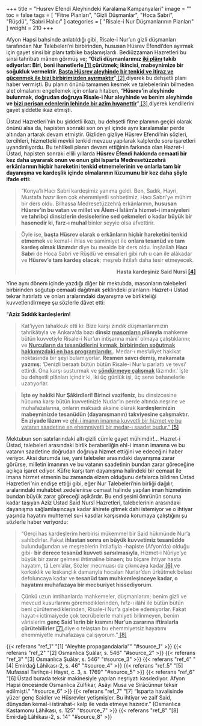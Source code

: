 +++
title = "Husrev Efendi Aleyhindeki Karalama Kampanyalari"
image = ""
toc = false
tags = [
    "Fitne Planları",
    "Gizli Düşmanlar",
    "Hoca Sabri",
    "Rüşdü",
    "Sabri Halıcı"
]
categories = [
    "Risale-i Nur Düşmanlarının Planları"
]
weight = 210
+++


Afyon Hapsi bahsinde anlatıldığı gibi, Risale-i Nur’un gizli düşmanları tarafından Nur Talebeleri’ni birbirinden, 
hususan Hüsrev Efendi’den ayırmak için gayet sinsi bir planı tatbike başlamışlardı. Bediüzzaman Hazretleri bu sinsi 
tahribatı mânen görmüş ve; “**Gizli düşmanlarımız  <span style="text-decoration:underline;">iki plânı</span>  takib ediyorlar:
Biri, beni ihanetlerle<a name="source_1" href="#ref_1"> [1] </a> çürütmek; ikincisi, mabeynimize bir soğukluk vermektir.
<span style="text-decoration:underline;"> Başta Hüsrev aleyhinde bir tenkid ve itiraz ve gücenmek ile bizi birbirimizden 
ayırmaktır</span>**”<a name="source_2" href="#ref_2"> [2] </a> diyerek bu dehşetli planı haber vermişti. Bu planın önünü 
tamamen kesmek ve talebelerinin bilmeden alet olmalarını engellemek için onlara hitaben, “**Hüsrev’in aleyhinde bulunmak,
doğrudan doğruya Risale-i Nur aleyhinde ve benim aleyhimde ve <span style="text-decoration:underline;">  bizi perişan edenlerin
lehinde bir azîm hıyanettir</span>**”<a name="source_3" href="#ref_3"> [3] </a> diyerek kendilerini gayet şiddetle ikaz etmişti.

Üstad Hazretleri’nin bu şiddetli ikazı, bu dehşetli fitne planının geçici olarak önünü alsa da, hapisten sonraki son on yıl içinde aynı karalamalar perde altından artarak devam etmiştir. Gizliden gizliye Hüsrev Efendi’nin sözleri, tercihleri, hizmetteki mevkii tenkid mevzuu yapılarak kalplerde soru işaretleri uyandırılıyordu. Bu tehlikeli planın devam ettiğinin farkında olan Hazret-i Üstad, hapisten sonraki ellili yıllarda **Hüsrev Efendi hakkında cemaati bir kez daha uyararak onun ve onun gibi Isparta Medresetüzzehrâ erkânlarının hiçbir hareketini tenkid etmemelerinin ve onlarla tam bir dayanışma ve kardeşlik içinde olmalarının lüzumunu bir kez daha şöyle ifade etti:**

>“Konya’lı Hacı Sabri kardeşimiz yanıma geldi. Ben, Sadık, Hayri, Mustafa hazır iken çok ehemmiyetli sohbetimiz, Hacı Sabri’ye mühim bir ders oldu. Bilhassa Medresetüzzehrâ erkânlarının,  **hususan Hüsrev’in bu vatan ve millet ve Âlem-i İslâm’a hizmet-i imaniyeleri ve tahribçi dinsizlerin desiselerine sed çekmeleri o kadar büyük bir hasenedir ki, farz-ı muhal**  binler seyyie olsa afvettirir.

>Öyle ise,  **başta Hüsrev olarak o erkânların hiçbir hareketini tenkid etmemek**  ve kemal-i ihlas ve samimiyet ile  **onlara tesanüd ve tam kardeş olmak lâzımdır**  diye bu mealde bir ders oldu. İnşâallah  **Hacı Sabri**  de Hoca Sabri ve Rüşdü ve emsalleri gibi ruh u can ile alâkadar ve  **Hüsrev’e tam kardeş olacak**; meşreb ihtilafı daha tesir etmeyecek.
>**<p style="text-align:right">Hasta kardeşiniz Said Nursî <a name="source_4" href="#ref_4"> [4] </a></p>**

Yine aynı dönem içinde yazdığı diğer bir mektubda, masonların talebeleri birbirinden soğutup cemaati dağıtmak şeklindeki planlarını Hazret-i Üstad tekrar hatırlattı ve onları aralarındaki dayanışma ve birlikteliği kuvvetlendirmeye şu sözlerle dâvet etti:


“**Aziz Sıddık kardeşlerim!**

>Kat’iyyen tahakkuk etti ki: Bize karşı zındık düşmanlarımızın tahrikâtıyla ve Ankara’da bazı  **dinsiz <span style="text-decoration:underline;"> masonların </span> plânıyla**  mahkeme bütün kuvvetiyle Risale-i Nur’un intişarına mâni’ olmaya çalıştıklarını; ve  **<span style="text-decoration:underline;">
Nurcuların da tesanüdlerini kırmak, birbirinden soğutmak hakkımızdaki en baş programlarıdır.</span>**. Medar-ı mes’uliyet hakikat noktasında bir şeyi bulamıyorlar.  **Resmen savcı demiş, makamata yazmış**: ‘Denizli beraatı bütün bütün Risale-i Nur’u parlattı ve tevsi’ ettirdi. Ona karşı susturmak ve  **<span style="text-decoration:underline;">söndürmeye çalışmak</span>**  lâzımdır.’ İşte bu dehşetli plânları içindir ki, iki üç günlük işi, üç sene bahanelerle uzatıyorlar.

>**İşte ey hakiki Nur Şâkirdleri! Birinci vazifeniz**, bu dinsizcesine hücuma karşı bütün kuvvetinizle Nurlar’ın perde altında neşrine ve muhafazalarına, onların maksadı aksine olarak  **kardeşlerinizin mabeyninizde tesanüdün (dayanışmanın) takviyesine çalışmaktır. En ziyade lâzım**  ve  <span style="text-decoration:underline;"> ehl-i imanın imanına kuvvetli bir hizmet ve bu vatanın saadetine en ehemmiyetli bir medar-ı saadet budur.” </span> <a name="source_5" href="#ref_5"> [5] </a>

Mektubun son satırlarındaki altı çizili cümle gayet mühimdir!… Hazret-i Üstad, talebeleri arasındaki birlik beraberliğin ehl-i imanın imanına ve bu vatanın saadetine doğrudan doğruya hizmet ettiğini ve edeceğini haber veriyor. Aksi durumda ise, yani talebeler arasındaki dayanışma zarar görürse, milletin imanının ve bu vatanın saadetinin bundan zarar göreceğine açıkça işaret ediyor. Küfre karşı tam dayanışma halindeki bir cemaat ile imana hizmet etmenin bu zamanda elzem olduğunu defalarca bildiren Üstad Hazretleri’nin endişe ettiği gibi, eğer Nur Talebeleri’nin birliği dağılır, aralarındaki muhabbet zedelenirse cemaat halinde yapılan iman hizmetinin bundan büyük zarar göreceği aşikârdır. Bu endişesini ömrünün sonuna kadar taşıyan Aziz Üstad Said Nursî Hazretleri, talebelerinin arasındaki dayanışma sağlamlaşıncaya kadar âhirete gitmek dahi istemiyor ve o ihtiyar yaşında hayatını muhtemel su-i kasdlar karşısında korumaya çalıştığını şu sözlerle haber veriyordu:

>“Gerçi has kardeşlerim herbirisi mükemmel bir Said hükmünde Nur’a sahibdirler. Fakat  **ihlastan sonra en büyük kuvvetimiz tesanüdde**  bulunduğundan ve meşreblerin ihtilafıyla -hapiste (Afyon’da) olduğu gibi-  **bir derece tesanüd kuvveti sarsılmasıyla**, Hizmet-i Nûriye’ye büyük bir zarar gelmesi ihtimaline binaen; bu bîçare ihtiyar hasta hayatım, tâ Lem’alar, Sözler mecmuası da çıkıncaya kadar<a name="source_6" href="#ref_6"> [6] </a>
ve korkaklık ve kıskançlık damarıyla hocaları Nurlar’dan ürkütmek belası defoluncaya kadar ve  **tesanüd tam muhkemleşinceye kadar, o hayatımı muhafazaya bir mecburiyet hissediyorum**.

>Çünkü uzun imtihanlarda mahkemeler, düşmanlarım; benim gizli ve mevcud kusurlarımı göremediklerinden, hıfz-ı ilâhî ile bütün bütün beni çürütemediklerinden, Risale-i Nur’a galebe edemiyorlar. Fakat hayat-ı ictimaiyede çok tecrübelerle mahiyeti bilinmeyen, benim vârislerim  **genç Said’lerin bir kısmını Nur’un zararına iftiralarla çürütebilirler**  <a name="source_7" href="#ref_7"> [7] </a> diye o telaştan bu ehemmiyetsiz hayatımı ehemmiyetle muhafazaya çalışıyorum.”<a name="source_8" href="#ref_8"> [8] </a>


{{< referans "ref_1" "[1] “Aleyhte propagandalarla”" "#source_1" >}}
{{< referans "ref_2" "[2] Osmanlıca Şuâlar, s. 546" "#source_2" >}}
{{< referans "ref_3" "[3] Osmanlıca Şuâlar, s. 546" "#source_3" >}}
{{< referans "ref_4" "[4] Emirdağ Lâhikası-2, s. 46" "#source_4" >}}
{{< referans "ref_5" "[5] Mufassal Tarihçe-i Hayat, c. 3, s. 1769" "#source_5" >}}
{{< referans "ref_6" "[6] Üstad burada teksir makinesiyle yapılan neşriyatı kasdediyor. Afyon Hapsi öncesinde Osmanlıca Zülfikar, Asâyı Musa ve Sirâcünnur teksir edilmişti." "#source_6" >}}
{{< referans "ref_7" "[7] “Isparta havalisinde yüzer genç Saidler ve Hüsrevler yetişmişler. Bu ihtiyar ve zaif Said, dünyadan kemal-i istirahat-ı kalp ile veda etmeye hazırdır.” (Osmanlıca Kastamonu Lâhikası, s. 125" "#source_7" >}}
{{< referans "ref_8" "[8] Emirdağ Lâhikası-2, s. 14" "#source_8" >}}
